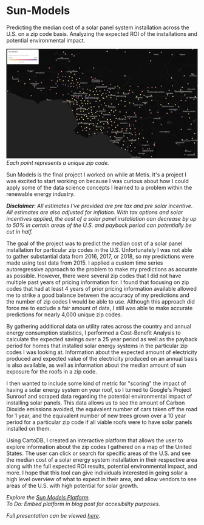 # Sun-Models
Predicting the median cost of a solar panel system installation across the U.S. on a zip code basis. Analyzing the expected ROI of the installations and potential environmental impact.    


![Sun Models](https://github.com/jnlevine23/Sun-Models/blob/master/Img/platform_sun_models.png?raw=true "Sun Models")
*Each point represents a unique zip code.*    


Sun Models is the final project I worked on while at Metis. It's a project I was excited to start working on because I was curious about how I could apply some of the data science concepts I learned to a problem within the renewable energy industry.

_**Disclaimer**: All estimates I've provided are pre tax and pre solar incentive. All estimates are also adjusted for inflation. With tax options and solar incentives applied, the cost of a solar panel installation can decrease by up to 50% in certain areas of the U.S. and payback period can potentially be cut in half._

The goal of the project was to predict the median cost of a solar panel installation for particular zip codes in the U.S. Unfortunately I was not able to gather substantial data from 2016, 2017, or 2018, so my predictions were made using test data from 2015. I applied a custom time series autoregressive approach to the problem to make my predictions as accurate as possible. However, there were several zip codes that I did not have multiple past years of pricing information for. I found that focusing on zip codes that had at least 4 years of prior pricing information available allowed me to strike a good balance between the accuracy of my predictions and the number of zip codes I would be able to use. Although this approach did force me to exclude a fair amount of data, I still was able to make accurate predictions for nearly 4,000 unique zip codes.

By gathering additional data on utility rates across the country and annual energy consumption statistics, I performed a Cost-Benefit Analysis to calculate the expected savings over a 25 year period as well as the payback period for homes that installed solar energy systems in the particular zip codes I was looking at. Information about the expected amount of electricity produced and expected value of the electricity produced on an annual basis is also available, as well as information about the median amount of sun exposure for the roofs in a zip code.

I then wanted to include some kind of metric for "scoring" the impact of having a solar energy system on your roof, so I turned to Google's Project Sunroof and scraped data regarding the potential environmental impact of installing solar panels. This data allows us to see the amount of Carbon Dioxide emissions avoided, the equivalent number of cars taken off the road for 1 year, and the equivalent number of new trees grown over a 10 year period for a particular zip code if all viable roofs were to have solar panels installed on them. 

Using CartoDB, I created an interactive platform that allows the user to explore information about the zip codes I gathered on a map of the United States. The user can click or search for specific areas of the U.S. and see the median cost of a solar energy system installation in their respective area along with the full expected ROI results, potential environmental impact, and more. I hope that this tool can give individuals interested in going solar a high level overview of what to expect in their area, and allow vendors to see areas of the U.S. with high potential for solar growth.

_Explore the [Sun Models Platform](https://jnlevine23.carto.com/builder/1baadc68-df69-4360-8cd3-3d04e5b9fefd/embed)._   
_To Do: Embed platform in blog post for accesibility purposes._

_Full presentation can be viewed [here](https://github.com/jnlevine23/Sun-Models/blob/master/presentation.pdf)._
